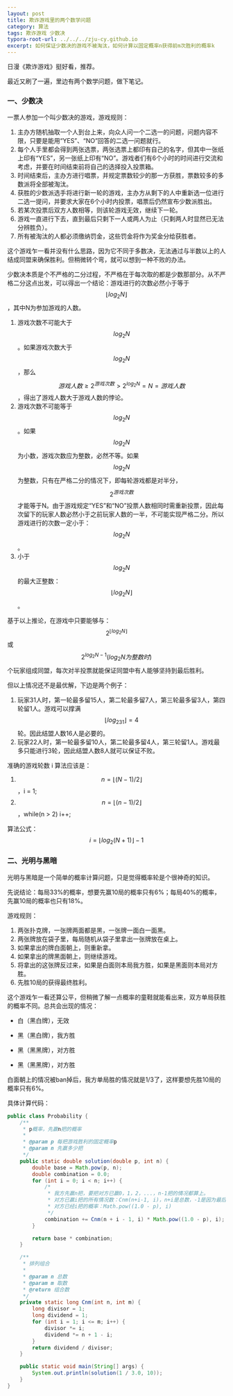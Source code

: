 ```yaml
---
layout: post
title: 欺诈游戏里的两个数学问题
category: 算法
tags: 欺诈游戏 少数决
typora-root-url: ../../../zju-cy.github.io
excerpt: 如何保证少数决的游戏不被淘汰，如何计算以固定概率n获得前m次胜利的概率k
---
```


日漫《欺诈游戏》挺好看，推荐。

最近又刷了一遍，里边有两个数学问题，做下笔记。



### 一、少数决

一票人参加一个叫少数决的游戏，游戏规则：

1. 主办方随机抽取一个人到台上来，向众人问一个二选一的问题，问题内容不限，只要是能用“YES”、“NO”回答的二选一问题就行。
2. 每个人手里都会得到两张选票，两张选票上都印有自己的名字，但其中一张纸上印有“YES”，另一张纸上印有“NO”。游戏者们有6个小时的时间进行交流和考虑，并要在时间结束前将自己的选择投入投票箱。
3. 时间结束后，主办方进行唱票，并规定票数较少的那一方获胜，票数较多的多数派将全部被淘汰。
4. 获胜的少数派选手将进行新一轮的游戏，主办方从剩下的人中重新选一位进行二选一提问，并要求大家在6个小时内投票，唱票后仍然宣布少数派胜出。
5. 若某次投票后双方人数相等，则该轮游戏无效，继续下一轮。
6. 游戏一直进行下去，直到最后只剩下一人或两人为止（只剩两人时显然已无法分辨胜负）。
7. 所有被淘汰的人都必须缴纳罚金，这些罚金将作为奖金分给获胜者。



这个游戏乍一看并没有什么思路，因为它不同于多数决，无法通过与半数以上的人结成同盟来确保胜利。但稍微转个弯，就可以想到一种不败的办法。

少数决本质是个不严格的二分过程，不严格在于每次取的都是少数那部分。从不严格二分这点出发，可以得出一个结论：游戏进行的次数必然小于等于 $$\lfloor log_2N \rfloor$$ ，其中N为参加游戏的人数。

1. 游戏次数不可能大于 $$log_2N$$ 。如果游戏次数大于$$log_2N$$，那么 $$游戏人数 \geq 2^{游戏次数} > 2^{log_2N} = N = 游戏人数$$，得出了游戏人数大于游戏人数的悖论。
2. 游戏次数不可能等于 $$log_2N$$ 。如果 $$log_2N$$ 为小数，游戏次数应为整数，必然不等。如果 $$log_2N$$ 为整数，只有在严格二分的情况下，即每轮游戏都是对半分，$$2^{游戏次数}$$ 才能等于N。由于游戏规定“YES”和“NO”投票人数相同时需重新投票，因此每次留下的玩家人数必然小于之前玩家人数的一半，不可能实现严格二分。所以游戏进行的次数一定小于：$$log_2N$$。
3. 小于 $$log_2N$$ 的最大正整数： $$\lfloor log_2N \rfloor$$。 

基于以上推论，在游戏中只要能够与： $$2^{\lfloor log_2N \rfloor}$$ 或 $$2^{log_2N - 1}(log_2N为整数时)$$ 个玩家组成同盟，每次对半投票就能保证同盟中有人能够坚持到最后胜利。

但以上情况还不是最优解，下边是两个例子：

1. 玩家31人时，第一轮最多留15人，第二轮最多留7人，第三轮最多留3人，第四轮留1人。游戏可以撑满 $$\lfloor log_231 \rfloor = 4$$ 轮。因此结盟人数16人是必要的。
2. 玩家22人时，第一轮最多留10人，第二轮最多留4人，第三轮留1人。游戏最多只能进行3轮，因此结盟人数8人就可以保证不败。



准确的游戏轮数 i 算法应该是：

1. $$n = \lfloor {(N-1)/2} \rfloor$$ ，i = 1;
2. $$n = \lfloor (n-1)/2 \rfloor $$，while(n > 2) i++;

算法公式：$$i = \lfloor {log_2(N+1)} \rfloor - 1$$



### 二、光明与黑暗

光明与黑暗是一个简单的概率计算问题，只是觉得概率轮是个很神奇的知识。

先说结论：每局33%的概率，想要先赢10局的概率只有6%；每局40%的概率，先赢10局的概率也只有18%。

游戏规则：

1. 两张扑克牌，一张牌两面都是黑，一张牌一面白一面黑。
2. 两张牌放在袋子里，每局随机从袋子里拿出一张牌放在桌上。
3. 如果拿出的牌白面朝上，则重新拿。
4. 如果拿出的牌黑面朝上，则继续游戏。
5. 将拿出的这张牌反过来，如果是白面则本局我方胜，如果是黑面则本局对方胜。
6. 先胜10局的获得最终胜利。



这个游戏乍一看还算公平，但稍微了解一点概率的童鞋就能看出来，双方单局获胜的概率不同。总共会出现的情况：

- 白（黑白牌），无效

- 黑（黑白牌），我方胜

- 黑（黑黑牌），对方胜

- 黑（黑黑牌），对方胜

白面朝上的情况被ban掉后，我方单局胜的情况就是1/3了，这样要想先胜10局的概率只有6%。



具体计算代码：



```java
public class Probability {
    /**
     * p概率，先赢n把的概率
     *
     * @param p 每把游戏胜利的固定概率p
     * @param n 先赢多少把
     */
    public static double solution(double p, int n) {
        double base = Math.pow(p, n);
        double combination = 0.0;
        for (int i = 0; i < n; i++) {
            /*
             * 我方先赢n把，要把对方已赢0，1，2，...，n-1把的情况都算上。
             * 对方已赢i把的所有情况数：Cnm(n+i-1, i)，n+i是总数，-1是因为最后一把是我方赢，对方不能选。
             * 对方已经i把的概率：Math.pow((1.0 - p), i)
             */
            combination += Cnm(n + i - 1, i) * Math.pow((1.0 - p), i);
        }

        return base * combination;
    }

    /**
     * 排列组合
     *
     * @param n 总数
     * @param m 取数
     * @return 组合数
     */
    private static long Cnm(int n, int m) {
        long divisor = 1;
        long dividend = 1;
        for (int i = 1; i <= m; i++) {
            divisor *= i;
            dividend *= n + 1 - i;
        }
        return dividend / divisor;
    }

    public static void main(String[] args) {
        System.out.println(solution(1 / 3.0, 10));
    }
}
```
